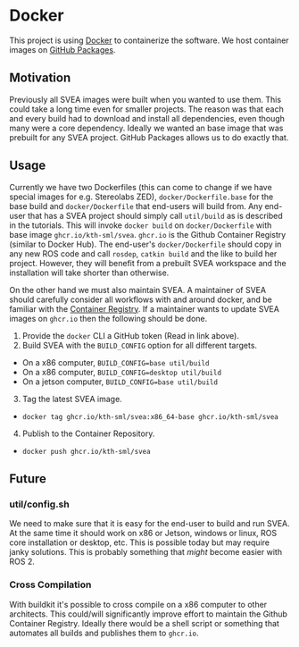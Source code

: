 # Docker

This project is using [Docker](https://www.docker.com/) to containerize the software. We host
container images on [GitHub Packages](https://github.com/features/packages).

## Motivation

Previously all SVEA images were built when you wanted to use them. This could take a long time even
for smaller projects. The reason was that each and every build had to download and install all
dependencies, even though many were a core dependency. Ideally we wanted an base image that was
prebuilt for any SVEA project. GitHub Packages allows us to do exactly that.

## Usage

Currently we have two Dockerfiles (this can come to change if we have special images for e.g.
Stereolabs ZED), `docker/Dockerfile.base` for the base build and `docker/Dockerfile` that end-users
will build from. Any end-user that has a SVEA project should simply call `util/build` as is
described in the tutorials. This will invoke `docker build` on `docker/Dockerfile` with base image
`ghcr.io/kth-sml/svea`. `ghcr.io` is the Github Container Registry (similar to Docker Hub). The
end-user's `docker/Dockerfile` should copy in any new ROS code and call `rosdep`, `catkin build` and
the like to build her project. However, they will benefit from a prebuilt SVEA workspace and the
installation  will take shorter than otherwise.

On the other hand we must also maintain SVEA. A maintainer of SVEA should carefully consider all
workflows with and around docker, and be familiar with the [Container Registry](https://docs.github.com/en/packages/working-with-a-github-packages-registry/working-with-the-container-registry).
If a maintainer wants to update SVEA images on `ghcr.io` then the following should be done.

1. Provide the `docker` CLI a GitHub token (Read in link above).
2. Build SVEA with the `BUILD_CONFIG` option for all different targets.
  - On a x86 computer, `BUILD_CONFIG=base util/build`
  - On a x86 computer, `BUILD_CONFIG=desktop util/build`
  - On a jetson computer, `BUILD_CONFIG=base util/build`
3. Tag the latest SVEA image.
  - `docker tag ghcr.io/kth-sml/svea:x86_64-base ghcr.io/kth-sml/svea`
4. Publish to the Container Repository.
  - `docker push ghcr.io/kth-sml/svea`

## Future

### util/config.sh

We need to make sure that it is easy for the end-user to build and run SVEA. At the same time it
should work on x86 or Jetson, windows or linux, ROS core installation or desktop, etc. This is
possible today but may require janky solutions. This is probably something that *might* become
easier with ROS 2.

### Cross Compilation

With buildkit it's possible to cross compile on a x86 computer to other architects. This could/will
significantly improve effort to maintain the Github Container Registry. Ideally there would be a
shell script or something that automates all builds and publishes them to `ghcr.io`.
